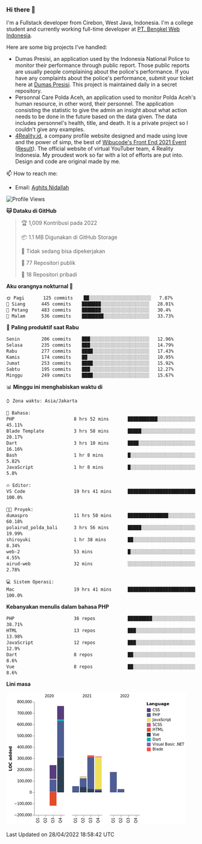 ### Hi there 👋
I'm a Fullstack developer from Cirebon, West Java, Indonesia. I'm a college student and currently working full-time developer at [PT. Bengkel Web Indonesia](https://github.com/PT-Bengkel-Web-Indonesia).

Here are some big projects I've handled:
- Dumas Presisi, an application used by the Indonesia National Police to monitor their performance through public report. Those public reports are usually people complaining about the police's performance. If you have any complaints about the police's performance, submit your ticket here at [Dumas Presisi](https://dumaspresisi.polri.go.id/dumaspro). This project is maintained daily in a secret repository.
- Personnal Care Polda Aceh, an application used to monitor Polda Aceh's human resource, in other word, their personnel. The application consisting the statistic to give the admin an insight about what action needs to be done in the future based on the data given. The data includes personnel's health, title, and death. It is a private project so I couldn't give any examples.
- [4Reality.id](https://4reality.id), a company profile website designed and made using love and the power of simp, the best of [Wibucode's Front End 2021 Event](https://github.com/wibucode02/submision-event-frontend-2021) ([Result](https://github.com/wibucode02/top-5-pemenang-event-front-end-wibucode-2021)). The official website of virtual YouTuber team, 4 Reality Indonesia. My proudest work so far with a lot of efforts are put into. Design and code are original made by me.

📫 How to reach me:
- Email: [Aghits Nidallah](mailto:yourlovelydev@gmail.com)

<!--START_SECTION:waka-->
![Profile Views](http://img.shields.io/badge/Profil%20dilihat-0-blue)

**🐱 Dataku di GitHub** 

> 🏆 1,009 Kontribusi pada 2022
 > 
> 📦 1.1 MB Digunakan di GitHub Storage 
 > 
> 🚫 Tidak sedang bisa dipekerjakan
 > 
> 📜 77 Repositori publik 
 > 
> 🔑 18 Repositori pribadi  
 > 
**Aku orangnya nokturnal 🦉** 

```text
🌞 Pagi       125 commits    ██░░░░░░░░░░░░░░░░░░░░░░░   7.87% 
🌆 Siang      445 commits    ███████░░░░░░░░░░░░░░░░░░   28.01% 
🌃 Petang     483 commits    ███████░░░░░░░░░░░░░░░░░░   30.4% 
🌙 Malam      536 commits    ████████░░░░░░░░░░░░░░░░░   33.73%

```
📅 **Paling produktif saat Rabu** 

```text
Senin        206 commits    ███░░░░░░░░░░░░░░░░░░░░░░   12.96% 
Selasa       235 commits    ███░░░░░░░░░░░░░░░░░░░░░░   14.79% 
Rabu         277 commits    ████░░░░░░░░░░░░░░░░░░░░░   17.43% 
Kamis        174 commits    ██░░░░░░░░░░░░░░░░░░░░░░░   10.95% 
Jumat        253 commits    ████░░░░░░░░░░░░░░░░░░░░░   15.92% 
Sabtu        195 commits    ███░░░░░░░░░░░░░░░░░░░░░░   12.27% 
Minggu       249 commits    ████░░░░░░░░░░░░░░░░░░░░░   15.67%

```


📊 **Minggu ini menghabiskan waktu di** 

```text
⌚︎ Zona waktu: Asia/Jakarta

💬 Bahasa: 
PHP                      8 hrs 52 mins       ███████████░░░░░░░░░░░░░░   45.11% 
Blade Template           3 hrs 58 mins       █████░░░░░░░░░░░░░░░░░░░░   20.17% 
Dart                     3 hrs 10 mins       ████░░░░░░░░░░░░░░░░░░░░░   16.16% 
Bash                     1 hr 8 mins         █░░░░░░░░░░░░░░░░░░░░░░░░   5.82% 
JavaScript               1 hr 8 mins         █░░░░░░░░░░░░░░░░░░░░░░░░   5.8%

🔥 Editor: 
VS Code                  19 hrs 41 mins      █████████████████████████   100.0%

🐱‍💻 Proyek: 
dumaspro                 11 hrs 50 mins      ███████████████░░░░░░░░░░   60.18% 
polairud_polda_bali      3 hrs 56 mins       █████░░░░░░░░░░░░░░░░░░░░   19.99% 
shiroyuki                1 hr 38 mins        ██░░░░░░░░░░░░░░░░░░░░░░░   8.34% 
web-2                    53 mins             █░░░░░░░░░░░░░░░░░░░░░░░░   4.55% 
airud-web                32 mins             ░░░░░░░░░░░░░░░░░░░░░░░░░   2.78%

💻 Sistem Operasi: 
Mac                      19 hrs 41 mins      █████████████████████████   100.0%

```

**Kebanyakan menulis dalam bahasa PHP** 

```text
PHP                      36 repos            █████████░░░░░░░░░░░░░░░░   38.71% 
HTML                     13 repos            ███░░░░░░░░░░░░░░░░░░░░░░   13.98% 
JavaScript               12 repos            ███░░░░░░░░░░░░░░░░░░░░░░   12.9% 
Dart                     8 repos             ██░░░░░░░░░░░░░░░░░░░░░░░   8.6% 
Vue                      8 repos             ██░░░░░░░░░░░░░░░░░░░░░░░   8.6%

```


**Lini masa**

![Chart not found](https://raw.githubusercontent.com/NikarashiHatsu/NikarashiHatsu/master/charts/bar_graph.png) 


 Last Updated on 28/04/2022 18:58:42 UTC
<!--END_SECTION:waka-->

